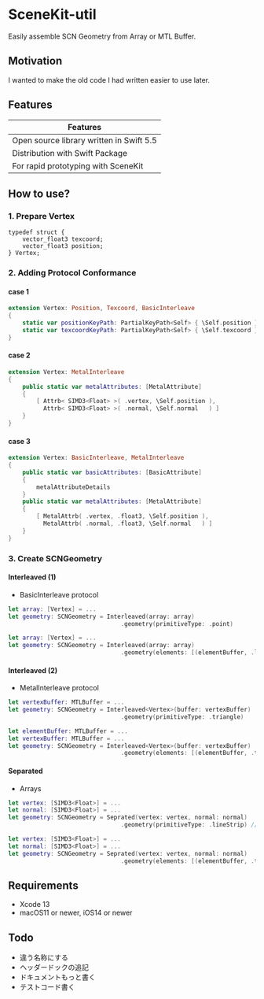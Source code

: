 # SceneKit-util

Easily assemble SCN Geometry from Array or MTL Buffer.

## Motivation

I wanted to make the old code I had written easier to use later.

## Features

|Features|
|-|
|Open source library written in Swift 5.5|
|Distribution with Swift Package|
|For rapid prototyping with SceneKit|


## How to use?

### 1. Prepare Vertex

``` Metal
typedef struct {
    vector_float3 texcoord;
    vector_float3 position;
} Vertex;
```

### 2. Adding Protocol Conformance

#### case 1

``` Swift
extension Vertex: Position, Texcoord, BasicInterleave
{
    static var positionKeyPath: PartialKeyPath<Self> { \Self.position }
    static var texcoordKeyPath: PartialKeyPath<Self> { \Self.texcoord }
}
```

#### case 2

``` Swift
extension Vertex: MetalInterleave
{
    public static var metalAttributes: [MetalAttribute]
    {
        [ Attrb< SIMD3<Float> >( .vertex, \Self.position ),
          Attrb< SIMD3<Float> >( .normal, \Self.normal   ) ]
    }
}
```

#### case 3

``` Swift
extension Vertex: BasicInterleave, MetalInterleave
{
    public static var basicAttributes: [BasicAttribute]
    {
        metalAttributeDetails
    }
    public static var metalAttributes: [MetalAttribute]
    {
        [ MetalAttrb( .vertex, .float3, \Self.position ),
          MetalAttrb( .normal, .float3, \Self.normal   ) ]
    }
}
```

### 3. Create SCNGeometry

#### Interleaved (1)
 - BasicInterleave protocol

``` Swift
let array: [Vertex] = ...
let geometry: SCNGeometry = Interleaved(array: array)
                                .geometry(primitiveType: .point)
```

``` Swift
let array: [Vertex] = ...
let geometry: SCNGeometry = Interleaved(array: array)
                                .geometry(elements: [(elementBuffer, .line)])
```

#### Interleaved (2)
 - MetalInterleave protocol

``` Swift
let vertexBuffer: MTLBuffer = ...
let geometry: SCNGeometry = Interleaved<Vertex>(buffer: vertexBuffer)
                                .geometry(primitiveType: .triangle)
```

``` Swift
let elementBuffer: MTLBuffer = ...
let vertexBuffer: MTLBuffer = ...
let geometry: SCNGeometry = Interleaved<Vertex>(buffer: vertexBuffer)
                                .geometry(elements: [(elementBuffer, .triangleStrip)])
```

#### Separated
- Arrays

``` Swift
let vertex: [SIMD3<Float>] = ...
let normal: [SIMD3<Float>] = ...
let geometry: SCNGeometry = Seprated(vertex: vertex, normal: normal)
                                .geometry(primitiveType: .lineStrip) // !!
```

``` Swift
let vertex: [SIMD3<Float>] = ...
let normal: [SIMD3<Float>] = ...
let geometry: SCNGeometry = Seprated(vertex: vertex, normal: normal)
                                .geometry(elements: [(elementBuffer, .triangle)])
```

## Requirements

- Xcode 13
- macOS11 or newer, iOS14 or newer

## Todo

- 違う名称にする
- ヘッダードックの追記
- ドキュメントもっと書く
- テストコード書く

